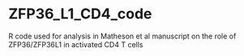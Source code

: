 # ZFP36_L1_CD4_code
R code used for analysis in Matheson et al manuscript on the role of ZFP36/ZFP36L1 in activated CD4 T cells
